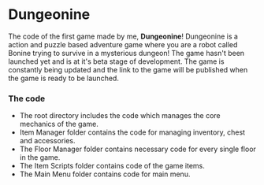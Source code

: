 # Dungeonine

The code of the first game made by me, **Dungeonine**! Dungeonine is a action and puzzle based adventure game where you are a robot called Bonine trying to survive in a mysterious dungeon! The game hasn't been launched yet and is at it's beta stage of development. The game is constantly being updated and the link to the game will be published when the game is ready to be launched.

### The code

-   The root directory includes the code which manages the core mechanics of the game.
-   Item Manager folder contains the code for managing inventory, chest and accessories.
-   The Floor Manager folder contains necessary code for every single floor in the game.
-   The Item Scripts folder contains code of the game items.
-   The Main Menu folder contains code for main menu.
